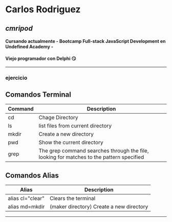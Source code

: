 # Carlos Rodriguez
## _cmripod_

#### Cursando actualmente - Bootcamp Full-stack JavaScript Development en **Undefined Academy** -

#### Viejo programador con Delphi 😏

---
### ejercicio

## Comandos Terminal

| Command | Description                                                                              |
| ------- | ---------------------------------------------------------------------------------------- |
| cd      | Chage Directory                                                                          |
| ls      | list files from current directory                                                        |
| mkdir   | Create a new directory                                                                   |
| pwd     | Show the current directory                                                               |
| grep    | The grep command searches through the file, looking for matches to the pattern specified |

## Comandos Alias
| Alias            | Description                              |
| ---------------- |------------------------------------------|
| alias cl="clear" | Clears the terminal                      |
| alias md=mkdir   | (maker directory) Create a new directory |
---

